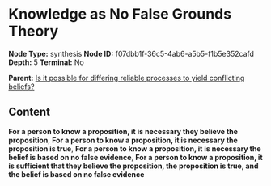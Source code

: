 # Knowledge as No False Grounds Theory

**Node Type:** synthesis
**Node ID:** f07dbb1f-36c5-4ab6-a5b5-f1b5e352cafd
**Depth:** 5
**Terminal:** No

**Parent:** [Is it possible for differing reliable processes to yield conflicting beliefs?](is-it-possible-for-differing-reliable-processes-to-yield-conflicting-beliefs-antithesis-205f1713-0388-4aa5-8243-63673fa8f204.md)

## Content

**For a person to know a proposition, it is necessary they believe the proposition**, **For a person to know a proposition, it is necessary the proposition is true**, **For a person to know a proposition, it is necessary the belief is based on no false evidence**, **For a person to know a proposition, it is sufficient that they believe the proposition, the proposition is true, and the belief is based on no false evidence**
